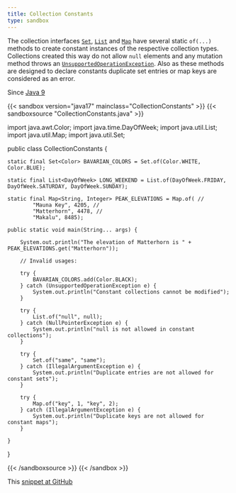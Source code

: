 ```yaml
---
title: Collection Constants
type: sandbox
---
```


The collection interfaces [`Set`](https://docs.oracle.com/en/java/javase/17/docs/api/java.base/java/util/Set.html), [`List`](https://docs.oracle.com/en/java/javase/17/docs/api/java.base/java/util/List.html) and [`Map`](https://docs.oracle.com/en/java/javase/17/docs/api/java.base/java/util/Map.html) have several static `of(...)`
 methods to create constant instances of the respective collection types.
 Collections created this way do not allow `null` elements and any
 mutation method throws an [`UnsupportedOperationException`](https://docs.oracle.com/en/java/javase/17/docs/api/java.base/java/lang/UnsupportedOperationException.html).
 Also as these methods are designed to declare constants duplicate set entries
 or map keys are considered as an error.

Since [Java 9](/jdk/9/)

{{< sandbox version="java17" mainclass="CollectionConstants" >}}
{{< sandboxsource "CollectionConstants.java" >}}

import java.awt.Color;
import java.time.DayOfWeek;
import java.util.List;
import java.util.Map;
import java.util.Set;

public class CollectionConstants {

	static final Set<Color> BAVARIAN_COLORS = Set.of(Color.WHITE, Color.BLUE);

	static final List<DayOfWeek> LONG_WEEKEND = List.of(DayOfWeek.FRIDAY, DayOfWeek.SATURDAY, DayOfWeek.SUNDAY);

	static final Map<String, Integer> PEAK_ELEVATIONS = Map.of( //
			"Mauna Key", 4205, //
			"Matterhorn", 4478, //
			"Makalu", 8485);

	public static void main(String... args) {

		System.out.println("The elevation of Matterhorn is " + PEAK_ELEVATIONS.get("Matterhorn"));

		// Invalid usages:

		try {
			BAVARIAN_COLORS.add(Color.BLACK);
		} catch (UnsupportedOperationException e) {
			System.out.println("Constant collections cannot be modified");
		}

		try {
			List.of("null", null);
		} catch (NullPointerException e) {
			System.out.println("null is not allowed in constant collections");
		}

		try {
			Set.of("same", "same");
		} catch (IllegalArgumentException e) {
			System.out.println("Duplicate entries are not allowed for constant sets");
		}

		try {
			Map.of("key", 1, "key", 2);
		} catch (IllegalArgumentException e) {
			System.out.println("Duplicate keys are not allowed for constant maps");
		}

	}

}

{{< /sandboxsource >}}
{{< /sandbox >}}

This [snippet at GitHub](https://github.com/marchof/io.javaalmanac.snippets/tree/master/src/main/java/io/javaalmanac/snippets/util/CollectionConstants.java)
